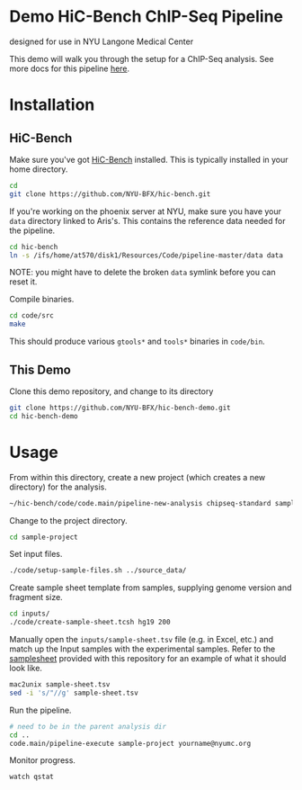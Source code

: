 # Demo HiC-Bench ChIP-Seq Pipeline

designed for use in NYU Langone Medical Center

This demo will walk you through the setup for a ChIP-Seq analysis. See more docs for this pipeline [here](https://github.com/NYU-BFX/hic-bench/tree/master/pipelines/chipseq-standard).

# Installation

## HiC-Bench

Make sure you've got [HiC-Bench](https://github.com/NYU-BFX/hic-bench) installed. This is typically installed in your home directory. 

```sh
cd
git clone https://github.com/NYU-BFX/hic-bench.git
```

If you're working on the phoenix server at NYU, make sure you have your `data` directory linked to Aris's. This contains the reference data needed for the pipeline.

```sh
cd hic-bench
ln -s /ifs/home/at570/disk1/Resources/Code/pipeline-master/data data
```

NOTE: you might have to delete the broken `data` symlink before you can reset it.

Compile binaries.

```sh
cd code/src
make
```

This should produce various `gtools*` and `tools*` binaries in `code/bin`.

## This Demo

Clone this demo repository, and change to its directory

```sh
git clone https://github.com/NYU-BFX/hic-bench-demo.git
cd hic-bench-demo
```

# Usage

From within this directory, create a new project (which creates a new directory) for the analysis.

```sh
~/hic-bench/code/code.main/pipeline-new-analysis chipseq-standard sample-project
```

Change to the project directory.

```sh
cd sample-project
```

Set input files.

```sh
./code/setup-sample-files.sh ../source_data/
```

Create sample sheet template from samples, supplying genome version and fragment size.

```sh
cd inputs/
./code/create-sample-sheet.tcsh hg19 200
```

Manually open the `inputs/sample-sheet.tsv` file (e.g. in Excel, etc.) and match up the Input samples with the experimental samples. Refer to the [samplesheet](https://github.com/NYU-BFX/hic-bench-demo/tree/master/example_samplesheet) provided with this repository for an example of what it should look like. 

```sh
mac2unix sample-sheet.tsv
sed -i 's/"//g' sample-sheet.tsv
```

Run the pipeline.

```sh
# need to be in the parent analysis dir
cd ..
code.main/pipeline-execute sample-project yourname@nyumc.org
```

Monitor progress.

```sh
watch qstat
```
